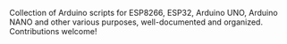 Collection of Arduino scripts for ESP8266, ESP32, Arduino UNO, Arduino NANO and other various purposes, well-documented and organized. Contributions welcome!
